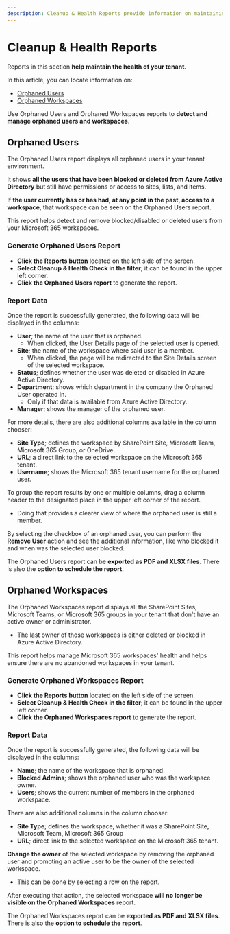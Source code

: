 ```yaml
---
description: Cleanup & Health Reports provide information on maintaining the health of your tenant. 
---
```


# Cleanup & Health Reports

Reports in this section **help maintain the health of your tenant**. 

In this article, you can locate information on:

* [Orphaned Users](#orphaned-users) 
* [Orphaned Workspaces](#orphaned-workspaces)


Use Orphaned Users and Orphaned Workspaces reports to **detect and manage orphaned users and workspaces**.

## Orphaned Users

The Orphaned Users report displays all orphaned users in your tenant environment. 

It shows **all the users that have been blocked or deleted from Azure Active Directory** but still have permissions or access to sites, lists, and items. 

If **the user currently has or has had, at any point in the past, access to a workspace**, that workspace can be seen on the Orphaned Users report. 

This report helps detect and remove blocked/disabled or deleted users from your Microsoft 365 workspaces.

### Generate Orphaned Users Report

 * **Click the Reports button** located on the left side of the screen.
 * **Select Cleanup & Health Check in the filter**; it can be found in the upper left corner.
 * **Click the Orphaned Users report** to generate the report.


### Report Data

Once the report is successfully generated, the following data will be displayed in the columns:

* **User**; the name of the user that is orphaned. 
   * When clicked, the User Details page of the selected user is opened.
* **Site**; the name of the workspace where said user is a member. 
   * When clicked, the page will be redirected to the Site Details screen of the selected workspace.
* **Status**; defines whether the user was deleted or disabled in Azure Active Directory.
* **Department**; shows which department in the company the Orphaned User operated in. 
  * Only if that data is available from Azure Active Directory. 
* **Manager**; shows the manager of the orphaned user.

For more details, there are also additional columns available in the column chooser:

* **Site Type**; defines the workspace by SharePoint Site, Microsoft Team, Microsoft 365 Group, or OneDrive.
* **URL**; a direct link to the selected workspace on the Microsoft 365 tenant.
* **Username**; shows the Microsoft 365 tenant username for the orphaned user.

To group the report results by one or multiple columns, drag a column header to the designated place in the upper left corner of the report. 
  * Doing that provides a clearer view of where the orphaned user is still a member.

By selecting the checkbox of an orphaned user, you can perform the **Remove User** action and see the additional information, like who blocked it and when was the selected user blocked.

The Orphaned Users report can be **exported as PDF and XLSX files**. There is also the **option to schedule the report**.

## Orphaned Workspaces

The Orphaned Workspaces report displays all the SharePoint Sites, Microsoft Teams, or Microsoft 365 groups in your tenant that don't have an active owner or administrator.

  * The last owner of those workspaces is either deleted or blocked in Azure Active Directory. 

This report helps manage Microsoft 365 workspaces' health and helps ensure there are no abandoned workspaces in your tenant.


### Generate Orphaned Workspaces Report

 * **Click the Reports button** located on the left side of the screen.
 * **Select Cleanup & Health Check in the filter**; it can be found in the upper left corner.
 * **Click the Orphaned Workspaces report** to generate the report.

### Report Data
Once the report is successfully generated, the following data will be displayed in the columns:

* **Name**; the name of the workspace that is orphaned.
* **Blocked Admins**; shows the orphaned user who was the workspace owner.
* **Users**; shows the current number of members in the orphaned workspace.

There are also additional columns in the column chooser:

* **Site Type**; defines the workspace, whether it was a SharePoint Site, Microsoft Team, Microsoft 365 Group
* **URL**; direct link to the selected workspace on the Microsoft 365 tenant.


**Change the owner** of the selected workspace by removing the orphaned user and promoting an active user to be the owner of the selected workspace. 
  * This can be done by selecting a row on the report. 

After executing that action, the selected workspace **will no longer be visible on the Orphaned Workspaces** report.

The Orphaned Workspaces report can be **exported as PDF and XLSX files**. There is also the **option to schedule the report**.
